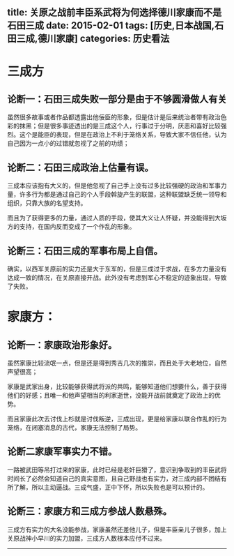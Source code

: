 title: 关原之战前丰臣系武将为何选择德川家康而不是石田三成
date: 2015-02-01
tags: [历史,日本战国,石田三成,德川家康]
categories: 历史看法
---

# 三成方

## 论断一：石田三成失败一部分是由于不够圆滑做人有关

虽然很多故事或者作品都透露出他佞臣的形象，但是估计是后来统治者带有政治色彩的抹黑；但是很多事迹透出的是三成这个人，行事过于分明，厌恶和喜好比较强烈。这个是能臣的表现，但是在政治上不利于笼络关系，导致大家不信任他，认为自己因为一点小的过错就忽视了之前的功绩；
## 论断二：石田三成政治上估量有误。
三成本应该抱有大义的，但是他忽视了自己手上没有过多比较强硬的政治和军事力量，许多行为都是通过自己的个人手段斡旋产生的联盟，这种联盟缺乏统一领导和组织，只靠大族的名望支持。

而且为了获得更多的力量，通过人质的手段，使其大义让人怀疑，并没能得到大坂方的支持，在国内反而变成了一个作乱的形象。

## 论断三：石田三成的军事布局上自信。

确实，以西军关原前的实力还是大于东军的，但是三成过于求战，在多方力量没有达成一致的情况，在关原直接开战。此外没有考虑到军心不稳定的迹象出现，导致了失败。

# 家康方：

## 论断一：家康政治形象好。
虽然家康比较流氓一点，但是还是得到秀吉几次的推崇，而且处于大老地位，自然声望很高；

家康是武家出身，比较能够获得武将派的共鸣，能够知道他们想要什么，善于获得他们的好感；且唯一和他声望相当的利家逝世，没能开战前就奠定了政治上的优势。

而且家康此次去讨伐上杉就是讨伐叛逆，三成出现，更是给家康以联合作乱的行为笼络，在闭塞消息的古代，家康无法控制了局势。

## 论断二家康军事实力不错。
一路被武田等吊打过来的家康，此时已经是老奸巨猾了，意识到争取到的丰臣武将时间长了必然会知道自己的真实意图，且自己野战也有实力，对三成内部不团结有所了解，所以主动逼战。三成气盛，正中下怀，所以失败也是可以预计的。

## 论断三：家康方和三成方参战人数悬殊。
三成方有实力的大名没能参战，家康虽然还差他儿子，但是丰臣亲儿子很多，加上关原战神小早川的实力加盟，三成方人数根本应付不过来。

***




